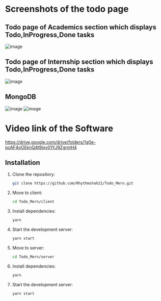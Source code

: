 # Screenshots of the todo page #

## Todo page of Academics section which displays Todo,InProgress,Done tasks ##

![image](https://github.com/Rhythmshah21/Todo_Mern/assets/102286539/5452b1dc-8e97-4137-8634-94675fde20d1)


## Todo page of Internship section which displays Todo,InProgress,Done tasks ##

![image](https://github.com/Rhythmshah21/Todo_Mern/assets/102286539/28c0cba7-8a7f-4b2d-bce9-e6a255f14d58)


## MongoDB ##

![image](https://github.com/Rhythmshah21/Todo_Mern/assets/102286539/45e8d9de-65c1-4fdb-aec3-1ea2b5287e02)
![image](https://github.com/Rhythmshah21/Todo_Mern/assets/102286539/7d38f4b4-3e2c-4460-af59-606d4dac6266)



# Video link of the Software #

https://drive.google.com/drive/folders/1g0e-pcAF4oOEknQ4t9jxv01YJ9ZgrmH4

## Installation

1. Clone the repository:

   ```bash
   git clone https://github.com/Rhythmshah21/Todo_Mern.git
   
2. Move to client:

   ```bash
   cd Todo_Mern/client

3. Install dependencies:
   
   ```bash
   yarn

4. Start the development server:

   ```bash
   yarn start
   
5. Move to server:

   ```bash
   cd Todo_Mern/server

6. Install dependencies:
   
   ```bash
   yarn

7. Start the development server:

   ```bash
   yarn start






